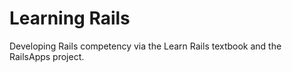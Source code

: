 Learning Rails
==

Developing Rails competency via the Learn Rails textbook and the RailsApps project.